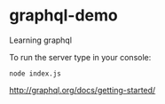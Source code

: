 # graphql-demo
Learning graphql     

To run the server type in your console:
```
node index.js
```


http://graphql.org/docs/getting-started/
